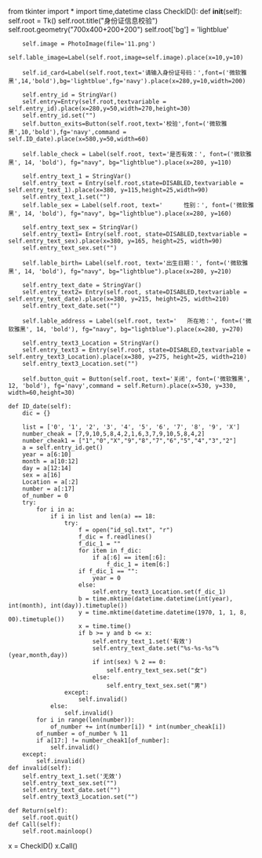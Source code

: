 from tkinter import *
import time,datetime
class CheckID():
    def __init__(self):
        self.root = Tk()
        self.root.title("身份证信息校验")
        self.root.geometry("700x400+200+200")
        self.root['bg'] = 'lightblue'

        self.image = PhotoImage(file='11.png')
        self.lable_image=Label(self.root,image=self.image).place(x=10,y=10)

        self.id_card=Label(self.root,text='请输入身份证号码：',font=('微软雅黑',14,'bold'),bg='lightblue',fg='navy').place(x=280,y=10,width=200)

        self.entry_id = StringVar()
        self.entry=Entry(self.root,textvariable = self.entry_id).place(x=280,y=50,width=270,height=30)
        self.entry_id.set("")
        self.button_exits=Button(self.root,text='校验',font=('微软雅黑',10,'bold'),fg='navy',command = self.ID_date).place(x=580,y=50,width=60)

        self.lable_check = Label(self.root, text='是否有效：', font=('微软雅黑', 14, 'bold'), fg="navy", bg="lightblue").place(x=280, y=110)

        self.entry_text_1 = StringVar()
        self.entry_text = Entry(self.root,state=DISABLED,textvariable = self.entry_text_1).place(x=380, y=115,height=25,width=90)
        self.entry_text_1.set("")
        self.lable_sex = Label(self.root, text='      性别：', font=('微软雅黑', 14, 'bold'), fg="navy", bg="lightblue").place(x=280, y=160)

        self.entry_text_sex = StringVar()
        self.entry_text1= Entry(self.root, state=DISABLED,textvariable = self.entry_text_sex).place(x=380, y=165, height=25, width=90)
        self.entry_text_sex.set("")

        self.lable_birth= Label(self.root, text='出生日期：', font=('微软雅黑', 14, 'bold'), fg="navy", bg="lightblue").place(x=280, y=210)

        self.entry_text_date = StringVar()
        self.entry_text2= Entry(self.root, state=DISABLED,textvariable = self.entry_text_date).place(x=380, y=215, height=25, width=210)
        self.entry_text_date.set("")

        self.lable_address = Label(self.root, text='   所在地：', font=('微软雅黑', 14, 'bold'), fg="navy", bg="lightblue").place(x=280, y=270)

        self.entry_text3_Location = StringVar()
        self.entry_text3 = Entry(self.root, state=DISABLED,textvariable = self.entry_text3_Location).place(x=380, y=275, height=25, width=210)
        self.entry_text3_Location.set("")

        self.button_quit = Button(self.root, text='关闭', font=('微软雅黑', 12, 'bold'), fg='navy',command = self.Return).place(x=530, y=330, width=60,height=30)

    def ID_date(self):
        dic = {}

        list = ['0', '1', '2', '3', '4', '5', '6', '7', '8', '9', 'X']
        number_cheak = [7,9,10,5,8,4,2,1,6,3,7,9,10,5,8,4,2]
        number_cheak1 = ["1","0","X","9","8","7","6","5","4","3","2"]
        a = self.entry_id.get()
        year = a[6:10]
        month = a[10:12]
        day = a[12:14]
        sex = a[16]
        Location = a[:2]
        number = a[:17]
        of_number = 0
        try:
            for i in a:
                if i in list and len(a) == 18:
                    try:
                        f = open("id_sql.txt", "r")
                        f_dic = f.readlines()
                        f_dic_1 = ""
                        for item in f_dic:
                            if a[:6] == item[:6]:
                                f_dic_1 = item[6:]
                        if f_dic_1 == "":
                            year = 0
                        else:
                            self.entry_text3_Location.set(f_dic_1)
                        b = time.mktime(datetime.datetime(int(year), int(month), int(day)).timetuple())
                        y = time.mktime(datetime.datetime(1970, 1, 1, 8, 00).timetuple())
                        x = time.time()
                        if b >= y and b <= x:
                            self.entry_text_1.set('有效')
                            self.entry_text_date.set("%s-%s-%s"%(year,month,day))
                            if int(sex) % 2 == 0:
                                self.entry_text_sex.set("女")
                            else:
                                self.entry_text_sex.set("男")
                    except:
                        self.invalid()
                else:
                    self.invalid()
            for i in range(len(number)):
                of_number += int(number[i]) * int(number_cheak[i])
            of_number = of_number % 11
            if a[17:] != number_cheak1[of_number]:
                self.invalid()
        except:
            self.invalid()
    def invalid(self):
        self.entry_text_1.set('无效')
        self.entry_text_sex.set("")
        self.entry_text_date.set("")
        self.entry_text3_Location.set("")

    def Return(self):
        self.root.quit()
    def Call(self):
        self.root.mainloop()


x = CheckID()
x.Call()
